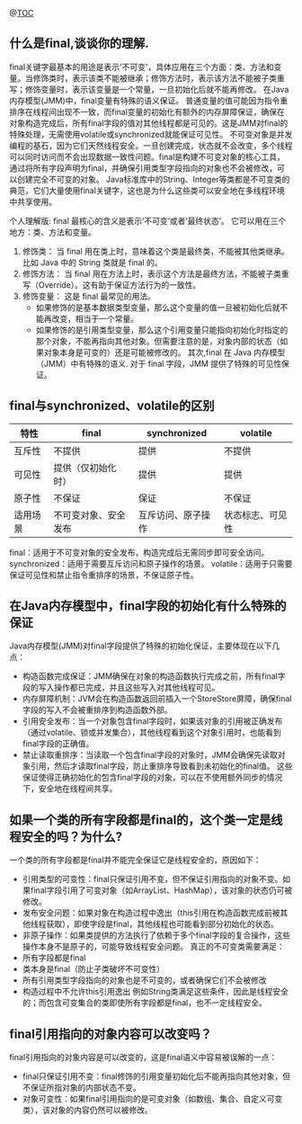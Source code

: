 @[TOC](final关键字)

## 什么是final,谈谈你的理解.
final关键字最基本的用途是表示'不可变'，具体应用在三个方面：类、方法和变量。当修饰类时，表示该类不能被继承；修饰方法时，表示该方法不能被子类重写；修饰变量时，表示该变量是一个常量，一旦初始化后就不能再修改。
在Java内存模型(JMM)中，final变量有特殊的语义保证。
普通变量的值可能因为指令重排序在线程间出现不一致，而final变量的初始化有额外的内存屏障保证，确保在对象构造完成后，所有final字段的值对其他线程都是可见的。这是JMM对final的特殊处理，无需使用volatile或synchronized就能保证可见性。
不可变对象是并发编程的基石，因为它们天然线程安全。一旦创建完成，状态就不会改变，多个线程可以同时访问而不会出现数据一致性问题。final是构建不可变对象的核心工具，通过将所有字段声明为final，并确保引用类型字段指向的对象也不会被修改，可以创建完全不可变的对象。
Java标准库中的String、Integer等类都是不可变类的典范，它们大量使用final关键字，这也是为什么这些类可以安全地在多线程环境中共享使用。

个人理解版:
final 最核心的含义是表示‘不可变’或者‘最终状态’。 它可以用在三个地方：类、方法和变量。
1. 修饰类： 当 final 用在类上时，意味着这个类是最终类，不能被其他类继承。比如 Java 中的 String 类就是 final 的。
2. 修饰方法： 当 final 用在方法上时，表示这个方法是最终方法，不能被子类重写（Override）。这有助于保证方法行为的一致性。
3. 修饰变量： 这是 final 最常见的用法。
   - 如果修饰的是基本数据类型变量，那么这个变量的值一旦被初始化后就不能再改变，相当于一个常量。
   - 如果修饰的是引用类型变量，那么这个引用变量只能指向初始化时指定的那个对象，不能再指向其他对象。但需要注意的是，对象内部的状态（如果对象本身是可变的）还是可能被修改的。
其次,final 在 Java 内存模型（JMM）中有特殊的语义.
对于 final 字段，JMM 提供了特殊的可见性保证。
## final与synchronized、volatile的区别
| 特性 | final | synchronized | volatile |
|------|-------|---------------|----------|
| 互斥性 | 不提供 | 提供 | 不提供 |
| 可见性 | 提供（仅初始化时） | 提供 | 提供 |
| 原子性 | 不保证 | 保证 | 不保证 |
| 适用场景 | 不可变对象、安全发布 | 互斥访问、原子操作 | 状态标志、可见性 |

final：适用于不可变对象的安全发布，构造完成后无需同步即可安全访问。
synchronized：适用于需要互斥访问和原子操作的场景。
volatile：适用于只需要保证可见性和禁止指令重排序的场景，不保证原子性。

## 在Java内存模型中，final字段的初始化有什么特殊的保证
Java内存模型(JMM)对final字段提供了特殊的初始化保证，主要体现在以下几点：
- 构造函数完成保证：JMM确保在对象的构造函数执行完成之前，所有final字段的写入操作都已完成，并且这些写入对其他线程可见。
- 内存屏障机制：JVM会在构造函数返回前插入一个StoreStore屏障，确保final字段的写入不会被重排序到构造函数外部。
- 引用安全发布：当一个对象包含final字段时，如果该对象的引用被正确发布（通过volatile、锁或并发集合），其他线程看到这个对象引用时，也能看到final字段的正确值。
- 禁止读取重排序：当读取一个包含final字段的对象时，JMM会确保先读取对象引用，然后才读取final字段，防止重排序导致看到未初始化的final值。
这些保证使得正确初始化的包含final字段的对象，可以在不使用额外同步的情况下，安全地在线程间共享。

## 如果一个类的所有字段都是final的，这个类一定是线程安全的吗？为什么?
一个类的所有字段都是final并不能完全保证它是线程安全的，原因如下：
- 引用类型的可变性：final只保证引用不变，但不保证引用指向的对象不变。如果final字段引用了可变对象（如ArrayList、HashMap），该对象的状态仍可被修改。
- 发布安全问题：如果对象在构造过程中逸出（this引用在构造函数完成前被其他线程获取），即使字段是final，其他线程也可能看到部分初始化的状态。
- 非原子操作：如果类提供的方法执行了依赖于多个final字段的复合操作，这些操作本身不是原子的，可能导致线程安全问题。
真正的不可变类需要满足：
- 所有字段都是final
- 类本身是final（防止子类破坏不可变性）
- 所有引用类型字段指向的对象也是不可变的，或者确保它们不会被修改
- 构造过程中不允许this引用逸出
例如String类满足这些条件，因此是线程安全的；而包含可变集合的类即使所有字段都是final，也不一定线程安全。


## final引用指向的对象内容可以改变吗？
final引用指向的对象内容是可以改变的，这是final语义中容易被误解的一点：
- final只保证引用不变：final修饰的引用变量初始化后不能再指向其他对象，但不保证所指对象的内部状态不变。
- 对象可变性：如果final引用指向的是可变对象（如数组、集合、自定义可变类），该对象的内容仍然可以被修改。
